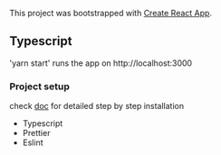 This project was bootstrapped with [Create React App](https://github.com/facebook/create-react-app).

## Typescript

'yarn start' runs the app on http://localhost:3000

### Project setup

check [doc](https://www.robertcooper.me/using-eslint-and-prettier-in-a-typescript-project) for detailed step by step installation

- Typescript
- Prettier
- Eslint
